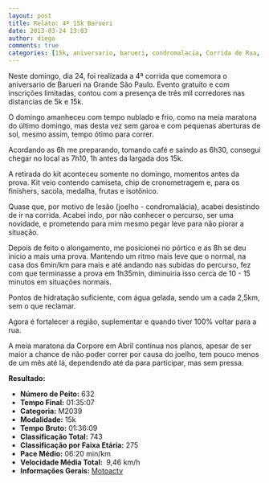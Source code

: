```yaml
---
layout: post
title: Relato: 4ª 15k Barueri
date: 2013-03-24 13:03
author: diego
comments: true
categories: [15k, aniversario, barueri, condromalacia, Corrida de Rua, joelho, lesão, recuperacao]
---
```

Neste domingo, dia 24, foi realizada a 4ª corrida que comemora o aniversario de Barueri na Grande São Paulo. Evento gratuito e com inscrições limitadas, contou com a presença de três mil corredores nas distancias de 5k e 15k.

O domingo amanheceu com tempo nublado e frio, como na meia maratona do último domingo, mas desta vez sem garoa e com pequenas aberturas de sol, mesmo assim, tempo ótimo para correr.

Acordando as 6h me preparando, tomando café e saindo as 6h30, consegui chegar no local as 7h10, 1h antes da largada dos 15k.

A retirada do kit aconteceu somente no domingo, momentos antes da prova. Kit veio contendo camiseta, chip de cronometragem e, para os finishers, sacola, medalha, frutas e isotônico.

Quase que, por motivo de lesão (joelho - condromalácia), acabei desistindo de ir na corrida. Acabei indo, por não conhecer o percurso, ser uma novidade, e prometendo para mim mesmo pegar leve para não piorar a situação.

Depois de feito o alongamento, me posicionei no pórtico e as 8h se deu inicio a mais uma prova. Mantendo um ritmo mais leve que o normal, na casa dos 6min/km para mais e até andando nas subidas do percurso, fez com que terminasse a prova em 1h35min, diminuiria isso cerca de 10 - 15 minutos em situações normais.

Pontos de hidratação suficiente, com água gelada, sendo um a cada 2,5km, sem o que reclamar.

Agora é fortalecer a região, suplementar e quando tiver 100% voltar para a rua.

A meia maratona da Corpore em Abril continua nos planos, apesar de ser maior a chance de não poder correr por causa do joelho, tem pouco menos de um mês até lá, dependendo até da para participar, mas sem pressa.

<strong>
Resultado:</strong>
<div class="moldura"><a class="lightbox cboxElement" href="http://www.diegoronan.com.br/diegoronan/wp-content/uploads/2013/03/barueri_big.jpg"><img alt="" src="http://www.diegoronan.com.br/diegoronan/wp-content/uploads/2013/03/barueri.jpg" /></a></div>
<ul>
	<li><strong>Número de Peito:</strong> 632</li>
	<li><strong>Tempo Final:</strong> 01:35:07</li>
	<li><strong>Categoria:</strong> M2039</li>
	<li><strong>Modalidade:</strong> 15k</li>
	<li><strong>Tempo Bruto:</strong> 01:36:09</li>
	<li><strong>Classificação Total:</strong> 743</li>
	<li><strong>Classificação por Faixa Etária:</strong> 275</li>
	<li><strong>Pace Médio:</strong> 06:20 min/km</li>
	<li><strong>Velocidade Média Total: </strong> 9,46 km/h</li>
	<li><strong>Informações Gerais: </strong><a href="http://bit.ly/ZYQPhL" target="_blank">Motoactv</a></li>
</ul>
